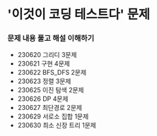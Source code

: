 # '이것이 코딩 테스트다' 문제

### 문제 내용 풀고 해설 이해하기

- 230620 그리디 3문제
- 230621 구현 4문제
- 230622 BFS_DFS 2문제
- 230623 정렬 3문제
- 230625 이진 탐색 2문제
- 230626 DP 4문제
- 230627 최단경로 2문제
- 230629 서로소 집합 1문제
- 230630 최소 신장 트리 1문제
